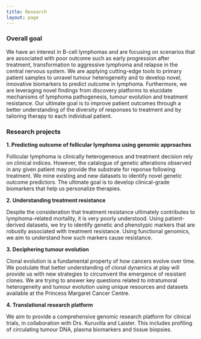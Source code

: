 ```yaml
---
title: Research
layout: page
---
```


### Overall goal

We have an interest in B-cell lymphomas and are focusing on scenarios that are associated with poor outcome such as early progression after treatment, transformation to aggressive lymphoma and relapse in the central nervous system. We are applying cutting-edge tools to primary patient samples to unravel tumour heterogeneity and to develop novel, innovative biomarkers to predict outcome in lymphoma. Furthermore, we are leveraging novel findings from discovery platforms to elucidate mechanisms of lymphoma pathogenesis, tumour evolution and treatment resistance. Our ultimate goal is to improve patient outcomes through a better understanding of the diversity of responses to treatment and by tailoring therapy to each individual patient.

### Research projects

**1. Predicting outcome of follicular lymphoma using genomic approaches**

Follicular lymphoma is clinically heterogeneous and treatment decision rely on clinical indices. However, the catalogue of genetic alterations observed in any given patient may provide the substrate for reponse following treatment. We mine existing and new datasets to identify novel genetic outcome predictors. The ultimate goal is to develop clinical-grade biomarkers that help us personalize therapies. 

**2. Understanding treatment resistance**

Despite the consideration that treatment resistance ultimately contributes to lymphoma-related mortality, it is very poorly understood. Using patient-derived datasets, we try to identify genetic and phenotypic markers that are robustly associated with treatment resistance. Using functional genomics, we aim to understand how such markers cause resistance.

**3. Deciphering tumour evolution**

Clonal evolution is a fundamental property of how cancers evolve over time. We postulate that better understanding of clonal dynamics at play will provide us with new strategies to circumvent the emergence of resistant clones. We are trying to answer key questions related to intratumoral heterogeneity and tumour evolution using unique resources and datasets available at the Princess Margaret Cancer Centre.

**4. Translational research platform**

We aim to provide a comprehensive genomic research platform for clinical trials, in collaboration with Drs. Kuruvilla and Laister. This includes profiling of circulating tumour DNA, plasma biomarkers and tissue biopsies. 
